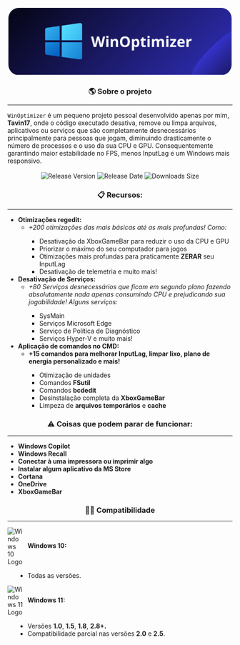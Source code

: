 <p align="center">
    <img src="imgs/WinOptimizer.png" alt="WinOptimizer" width="500" />
</p>

<h3 align="center" style="margin-bottom: 5px;"><strong>🌎 Sobre o projeto</strong></h3>
<hr>
<code>WinOptimizer</code> é um pequeno projeto pessoal desenvolvido apenas por mim, <strong>Tavin17</strong>, onde o código executado desativa, remove ou limpa arquivos, aplicativos ou serviços que são completamente desnecessários principalmente para pessoas que jogam, diminuindo drasticamente o número de processos e o uso da sua CPU e GPU. Consequentemente garantindo maior estabilidade no FPS, menos InputLag e um Windows mais responsivo.

</br>
</br>

<div align="center">
    <img src="https://img.shields.io/github/tag/Tavin17/WinOptimizer?color=blue&label=Release&style=for-the-badge" alt="Release Version" />
    <img src="https://img.shields.io/github/release-date/Tavin17/WinOptimizer?color=green&label=Updated&style=for-the-badge" alt="Release Date" />
    <img src="https://img.shields.io/github/repo-size/Tavin17/WinOptimizer?color=orange&label=Size&style=for-the-badge" alt="Downloads Size" />
</div>

<h3 align="center">📋 Recursos:</h3>
<hr>

<ul>

  <li><strong>Otimizações regedit:</strong>
    <ul>
      <li><em>+200 otimizações das mais básicas até as mais profundas! Como:</em></li>
      <ul>
        <li>Desativação da XboxGameBar para reduzir o uso da CPU e GPU</li>
        <li>Priorizar o máximo do seu computador para jogos</li>
        <li>Otimizações mais profundas para praticamente <strong>ZERAR</strong> seu InputLag</li>
        <li>Desativação de telemetria e muito mais!</li>
      </ul>
    </ul>
  </li>

  <li><strong>Desativação de Serviços:</strong>
    <ul>
      <li><em>+80 Serviços desnecessários que ficam em segundo plano fazendo absolutamente nada apenas consumindo CPU e prejudicando sua jogabilidade! Alguns serviços:</em></li>
      <ul>
        <li>SysMain</li>
        <li>Serviços Microsoft Edge</li>
        <li>Serviço de Política de Diagnóstico</li>
        <li>Serviços Hyper-V e muito mais!</li>
      </ul>
    </ul>
  </li>

  <li><strong>Aplicação de comandos no CMD:</strong>
    <ul>
      <li><strong>+15 comandos para melhorar InputLag, limpar lixo, plano de energia personalizado e mais!</strong></li>
      <ul>
        <li>Otimização de unidades</li>
        <li>Comandos <strong>FSutil</strong></li>
        <li>Comandos <strong>bcdedit</strong></li>
        <li>Desinstalação completa da <strong>XboxGameBar</strong></li>
        <li>Limpeza de <strong>arquivos temporários</strong> e <strong>cache</strong></li>
      </ul>
    </ul>
  </li>
</ul>

<h3 align="center">⚠️ Coisas que podem parar de funcionar:</h3>
<hr>

<ul>
  <li><strong>Windows Copilot</strong></li>
  <li><strong>Windows Recall</strong></li>
  <li><strong>Conectar à uma impressora ou imprimir algo</strong></li>
  <li><strong>Instalar algum aplicativo da MS Store</strong></li>
  <li><strong>Cortana</strong></li>
  <li><strong>OneDrive</strong></li>
  <li><strong>XboxGameBar</strong></li>
</ul>

<h3 align="center" style="margin-bottom: 5px;"><strong>👨‍💻 Compatibilidade</strong></h2>
<hr>

<div style="display: flex; align-items: center;">
  <img src="https://img.icons8.com/?size=512&id=108792&format=png" alt="Windows 10 Logo" width="35" />
  <strong style="margin-left: 10px; position: relative; top: -2px;">Windows 10:</strong>
</div>
<ul style="padding-left: 45px;">
  <li>Todas as versões.</li>
</ul>

<div style="display: flex; align-items: center;">
  <img src="https://w11.es/wp-content/uploads/2021/07/LOGO-W11.ES_.png" alt="Windows 11 Logo" width="35" />
  <strong style="margin-left: 10px; position: relative; top: -2px;">Windows 11:</strong>
</div>
<ul style="padding-left: 45px;">
  <li>Versões <strong>1.0</strong>, <strong>1.5</strong>, <strong>1.8</strong>, <strong>2.8+.</strong></li>
  <li>Compatibilidade parcial nas versões <strong>2.0</strong> e <strong>2.5</strong>.</li>
</ul>

<!-- <h2 align="center"><strong>🖥️ Como instalar?</strong></h2>

<ul>
  <li>Vá para <strong><a href="https://github.com/Tavin17/WinOptimizer/releases">Releases</a></strong> e instale a versão mais recente.</li>
  <li>Para complementar e fazer uma otimização completa, você também pode usar:
    <ul>
      <li><strong><a href="https://github.com/ChrisTitusTech/winutil">Chris Titus Tech's Windows Utility</a></strong> (Bastante recomendado)</li>
      <li><strong><a href="https://www.oo-software.com/en/shutup10">O&O ShutUp10++</a></strong></li>
      <li><strong><a href="https://github.com/hellzerg/optimizer">Optimizer</a></strong></li>
    </ul>
  </li>
</ul>

<div style="background-color: #ffcc00; padding: 10px; border-radius: 5px;">
  <strong>⚠️</strong> Crie um ponto de restauração antes de realizar qualquer otimização. Execute esse arquivo por sua conta e risco. Funções que talvez sejam necessárias para você podem ser desativadas. Caso tenha problemas, utilize um <code>Ponto de Restauração</code>.
</div>

<h2 align="center"><strong>🤝 Contribuição</strong></h2>

<ol>
  <li>Faça um clone / fork do branch principal</li>
  <li>Crie um novo branch no seu fork</li>
  <li>Faça suas alterações</li>
  <li>Faça um commit das suas mudanças depois faça um push delas</li>
  <li>Solicite um Pull Request <a href="https://github.com/Tavin17/WinOptimizer/pulls">aqui</a>!</li>
</ol>

<h2 align="center"><strong>Licença</strong></h2>

<p>Este projeto está licenciado sob a <a href="LICENSE">Creative Commons Attribution-NonCommercial-NoDerivatives 4.0 International License</a>. Você pode usar e modificar o código para fins não comerciais, mas não pode redistribuí-lo ou criar trabalhos derivados.</p> -->